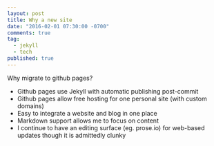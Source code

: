 ```yaml
---
layout: post
title: Why a new site
date: "2016-02-01 07:30:00 -0700"
comments: true
tag: 
  - jekyll
  - tech
published: true
---
```




Why migrate to github pages? 

* Github pages use Jekyll with automatic publishing post-commit
* Github pages allow free hosting for one personal site (with custom domains)
* Easy to integrate a website and blog in one place
* Markdown support allows me to focus on content 
* I continue to have an editing surface (eg. prose.io) for web-based updates
  though it is admittedly clunky
  